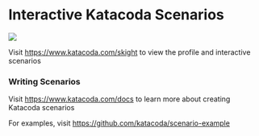 # Interactive Katacoda Scenarios

[![](http://shields.katacoda.com/katacoda/skight/count.svg)](https://www.katacoda.com/skight "Get your profile on Katacoda.com")

Visit https://www.katacoda.com/skight to view the profile and interactive scenarios

### Writing Scenarios
Visit https://www.katacoda.com/docs to learn more about creating Katacoda scenarios

For examples, visit https://github.com/katacoda/scenario-example
